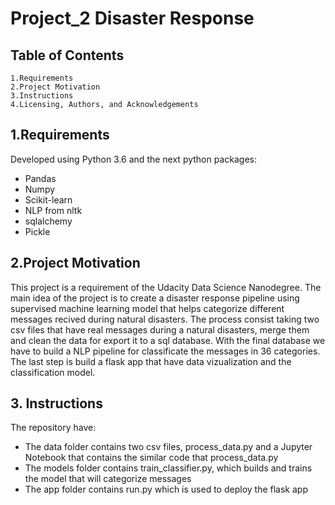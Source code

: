 # Project_2 Disaster Response

## Table of Contents

    1.Requirements
    2.Project Motivation
    3.Instructions
    4.Licensing, Authors, and Acknowledgements

## 1.Requirements

Developed using Python 3.6 and the next python packages:

  * Pandas
  * Numpy
  * Scikit-learn
  * NLP from nltk
  * sqlalchemy
  * Pickle

## 2.Project Motivation

This project is a requirement of the Udacity Data Science Nanodegree. The main idea of the project is to create a disaster response pipeline using supervised machine learning model that helps categorize different messages recived during natural disasters. The process consist taking two csv files that have real messages during a natural disasters, merge them and clean the data for export it to a sql database. With the final database we have to build a NLP pipeline for classificate the messages in 36 categories. The last step is build a flask app that have data vizualization and the classification model.

## 3. Instructions

The repository have:

* The data folder contains two csv files, process_data.py and a Jupyter Notebook that contains the similar code that process_data.py
* The models folder contains train_classifier.py, which builds and trains the model that will categorize messages
* The app folder contains run.py which is used to deploy the flask app
